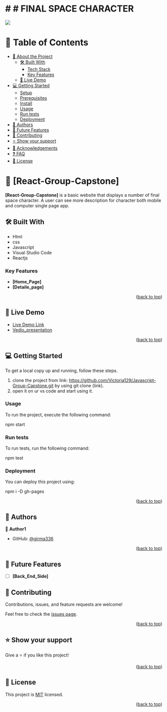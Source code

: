 # # # FINAL SPACE CHARACTER
![](https://img.shields.io/badge/Microverse-blueviolet)
<!-- TABLE OF CONTENTS -->
# 📗 Table of Contents

- [📖 About the Project](#about-project)
  - [🛠 Built With](#built-with)
    - [Tech Stack](#tech-stack)
    - [Key Features](#key-features)
  - [🚀 Live Demo](#live-demo)
- [💻 Getting Started](#getting-started)
  - [Setup](#setup)
  - [Prerequisites](#prerequisites)
  - [Install](#install)
  - [Usage](#usage)
  - [Run tests](#run-tests)
  - [Deployment](#triangular_flag_on_post-deployment)
- [👥 Authors](#authors)
- [🔭 Future Features](#future-features)
- [🤝 Contributing](#contributing)
- [⭐️ Show your support](#support)
- [🙏 Acknowledgements](#acknowledgements)
- [❓ FAQ](#faq)
- [📝 License](#license)


# 📖 [React-Group-Capstone] <a name="about-project"></a>


**[React-Group-Capstone]** is a basic website that displays a number of final space character. A user can see more description for character both mobile and computer single page app.

## 🛠 Built With <a name="built-with"></a>

- Html
- css
- Javascript
- Visual Studio Code
- Reactjs


### Key Features <a name="key-features"></a>

- **[Home_Page]**
- **[Detaile_page]**

<p align="right">(<a href="#readme-top">back to top</a>)</p>


## 🚀 Live Demo <a name="live-demo"></a>


- [Live Demo Link]()
- [Vedio_presentation](https://www.loom.com/share/3d86b5927b8c4140b246e6ba6e1ce309)

<p align="right">(<a href="#readme-top">back to top</a>)</p>


## 💻 Getting Started <a name="getting-started"></a>

To get a local copy up and running, follow these steps.
1. clone the project from link: https://github.com/Victoria129/Javascript-Group-Capstone.git by using git clone (link).
2. open it on ur vs code and start using it. 


### Usage

To run the project, execute the following command:

npm start

### Run tests

To run tests, run the following command:

npm test

### Deployment

You can deploy this project using:

npm i -D gh-pages

<p align="right">(<a href="#readme-top">back to top</a>)</p>


## 👥 Authors <a name="authors"></a>

👤 **Author1**

- GitHub: [@girma336](https://github.com/girma336)

<p align="right">(<a href="#readme-top">back to top</a>)</p>

## 🔭 Future Features <a name="future-features"></a>

- [ ] **[Back_End_Side]**

## 🤝 Contributing <a name="contributing"></a>

Contributions, issues, and feature requests are welcome!

Feel free to check the [issues page](https://github.com/girma336/react-capstone/issues).

<p align="right">(<a href="#readme-top">back to top</a>)</p>


## ⭐️ Show your support <a name="support"></a>

Give a ⭐️ if you like this project!

<p align="right">(<a href="#readme-top">back to top</a>)</p>


## 📝 License <a name="license"></a>

This project is [MIT](./LICENSE) licensed.


<p align="right">(<a href="#readme-top">back to top</a>)</p>
